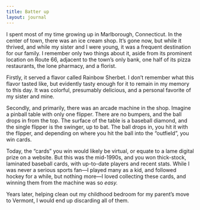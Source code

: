 ```yaml
---
title: Batter up
layout: journal
---
```


I spent most of my time growing up in Marlborough, Connecticut. In the center of
town, there was an ice cream shop. It’s gone now, but while it thrived, and
while my sister and I were young, it was a frequent destination for our family.
I remember only two things about it, aside from its prominent location on Route
66, adjacent to the town’s only bank, one half of its pizza restaurants, the
lone pharmacy, and a florist.

Firstly, it served a flavor called Rainbow Sherbet. I don’t remember what this
flavor tasted like, but evidently tasty enough for it to remain in my memory to
this day. It was colorful, presumably delicious, and a personal favorite of my
sister and mine.

Secondly, and primarily, there was an arcade machine in the shop. Imagine a
pinball table with only one flipper. There are no bumpers, and the ball drops in
from the top. The surface of the table is a baseball diamond, and the single
flipper is the swinger, up to bat. The ball drops in, you hit it with the
flipper, and depending on where you hit the ball into the “outfield”, you win
cards.

Today, the “cards” you win would likely be virtual, or equate to a lame digital
prize on a website. But this was the mid-1990s, and you won thick-stock,
laminated baseball cards, with up-to-date players and recent stats. While I was
never a serious sports fan—I played many as a kid, and followed hockey for a
while, but nothing more—I loved collecting these cards, and winning them from
the machine was so _easy._

Years later, helping clean out my childhood bedroom for my parent’s move to
Vermont, I would end up discarding all of them.
